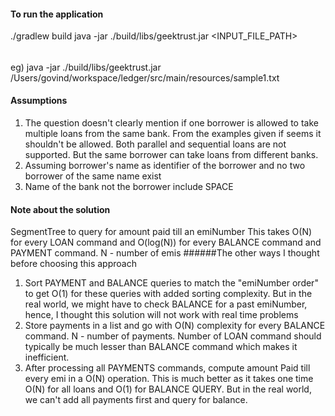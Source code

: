 #### To run the application
./gradlew build
java -jar ./build/libs/geektrust.jar <INPUT_FILE_PATH>

######
eg)
java -jar ./build/libs/geektrust.jar /Users/govind/workspace/ledger/src/main/resources/sample1.txt


#### Assumptions
1) The question doesn't clearly mention if one borrower is allowed to take multiple loans from the same bank. From the examples given if seems it shouldn't be allowed. Both parallel and sequential loans are not supported. But the same borrower can take loans from different banks.
2) Assuming borrower's name as identifier of the borrower and no two borrower of the same name exist
3) Name of the bank not the borrower include SPACE

#### Note about the solution
SegmentTree to query for amount paid till an emiNumber 
This takes O(N) for every LOAN command and O(log(N)) for every BALANCE command and PAYMENT command. N - number of emis 
######The other ways I thought before choosing this approach
1) Sort PAYMENT and BALANCE queries to match the "emiNumber order" to get O(1) for these queries with added sorting complexity. But in the real world, we might have to check BALANCE for a past emiNumber, hence, I thought this solution will not work with real time problems
2) Store payments in a list and go with O(N) complexity for every BALANCE command. N - number of payments. Number of LOAN command should typically be much lesser than BALANCE command which makes it inefficient.
3) After processing all PAYMENTS commands, compute amount Paid till every emi in a O(N) operation. This is much better as it takes one time O(N) for all loans and O(1) for BALANCE QUERY. But in the real world, we can't add all payments first and query for balance.
